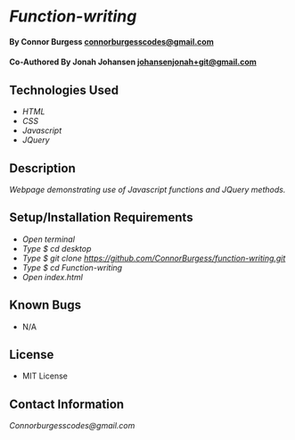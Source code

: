 # _Function-writing_

#### By Connor Burgess <connorburgesscodes@gmail.com>
#### Co-Authored By Jonah Johansen <johansenjonah+git@gmail.com>
## Technologies Used

* _HTML_ 
* _CSS_
* _Javascript_
* _JQuery_

## Description

_Webpage demonstrating use of Javascript functions and JQuery methods._


## Setup/Installation Requirements

* _Open terminal_
* _Type $ cd desktop_
* _Type $ git clone https://github.com/ConnorBurgess/function-writing.git_
* _Type $ cd Function-writing_
* _Open index.html_

## Known Bugs

* N/A

## License

* MIT License

## Contact Information

_Connorburgesscodes@gmail.com_